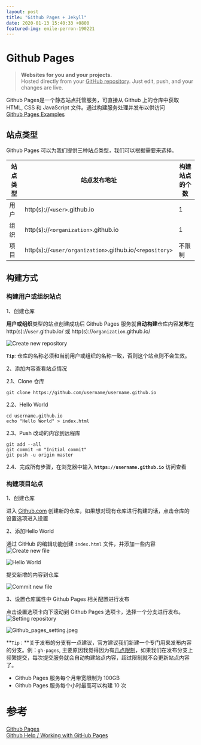 ```yaml
---
layout: post
title: "Github Pages + Jekyll"
date: 2020-01-13 15:40:33 +0800
featured-img: emile-perron-190221
---
```

# Github Pages

> **Websites for you and your projects.**<br>
> Hosted directly from your <u>GitHub repository</u>. Just edit, push, and your changes are live.

Github Pages是一个静态站点托管服务，可直接从 Github 上的仓库中获取 HTML, CSS 和 JavaScript 文件。通过构建服务处理并发布以供访问<br>
[Github Pages Examples](https://github.com/collections/github-pages-examples)

## 站点类型

Github Pages 可以为我们提供三种站点类型，我们可以根据需要来选择。

| 站点类型 | 站点发布地址 | 构建站点的个数 |
| ------- | ---------- | ----------- |
| 用户 | http(s)://`<user>`.github.io | 1 |
| 组织 | http(s)://`<organization>`.github.io | 1 |
| 项目 | http(s)://`<user/organization>`.github.io/`<repository>` | 不限制 |

## 构建方式

### 构建用户或组织站点

  1、创建仓库

  **用户或组织**类型的站点创建成功后 Github Pages 服务就**自动构建**仓库内容**发布**在 http(s)://`user`.github.io/ 或 http(s)://`organization`.github.io/

  ![Create new repository](https://i.loli.net/2020/01/15/TQABro1NXRp5tKc.png)

  **`Tip`**: 仓库的名称必须和当前用户或组织的名称一致，否则这个站点则不会生效。

  2、添加内容查看站点情况

  2.1、Clone 仓库

  ```shell
  git clone https://github.com/username/username.github.io
  ```

  2.2、Hello World

  ```shell
  cd username.github.io
  echo "Hello World" > index.html
  ```

  2.3、Push 改动的内容到远程库

  ```shell
  git add --all
  git commit -m "Initial commit"
  git push -u origin master
  ```

  2.4、完成所有步骤，在浏览器中输入 **`https://username.github.io`** 访问查看

### 构建项目站点

1、创建仓库

进入 [Github.com](https://github.com/) 创建新的仓库，如果想对现有仓库进行构建的话，点击仓库的设置选项进入设置


2、添加Hello World

通过 GitHub 的编辑功能创建 `index.html` 文件，并添加一些内容<br>
![Create new file](https://pages.github.com/images/new-create-file@2x.png)

![Hello World](https://pages.github.com/images/new-index-html@2x.png)

提交新增的内容到仓库

![Commit new file](https://pages.github.com/images/new-commit-file@2x.png)

3、设置仓库属性中 Github Pages 相关配置进行发布

点击设置选项卡向下滚动到 Github Pages 选项卡，选择一个分支进行发布。
![Setting repository](https://i.loli.net/2020/01/15/nod86hfA14FVINQ.png)

![Github_pages_setting.jpeg](https://i.loli.net/2020/01/15/puRIxmodlQ6NLhZ.jpg)

**`Tip：`**关于发布的分支有一点建议，官方建议我们新建一个专门用来发布内容的分支。例：`gh-pages`, 主要原因我觉得因为有[几点限制](https://help.github.com/en/github/working-with-github-pages/about-github-pages#guidelines-for-using-github-pages)，如果我们在发布分支上频繁提交，每次提交服务就会自动构建站点内容，超过限制就不会更新站点内容了。

* Github Pages 服务每个月带宽限制为 100GB
* Github Pages 服务每个小时最高可以构建 10 次


# 参考

[Github Pages](https://pages.github.com)<br>
[Github Help / Working with GitHub Pages](https://help.github.com/en/github/working-with-github-pages)
